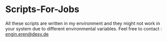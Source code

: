 # Scripts-For-Jobs

All these scripts are written in my environment and they might not work in your system due to different environmental variables. Feel free to contact : engin.eren@desy.de
